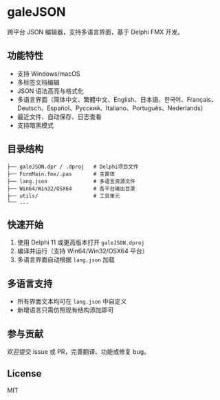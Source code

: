 # galeJSON

跨平台 JSON 编辑器，支持多语言界面，基于 Delphi FMX 开发。

## 功能特性
- 支持 Windows/macOS
- 多标签文档编辑
- JSON 语法高亮与格式化
- 多语言界面（简体中文、繁體中文、English、日本語、한국어、Français、Deutsch、Español、Русский、Italiano、Português、Nederlands）
- 最近文件、自动保存、日志查看
- 支持暗黑模式

## 目录结构
```
├── galeJSON.dpr / .dproj   # Delphi项目文件
├── FormMain.fmx/.pas       # 主窗体
├── lang.json               # 多语言资源文件
├── Win64/Win32/OSX64       # 各平台输出目录
├── utils/                  # 工具单元
└── ...
```

## 快速开始
1. 使用 Delphi 11 或更高版本打开 `galeJSON.dproj`
2. 编译并运行（支持 Win64/Win32/OSX64 平台）
3. 多语言界面自动根据 `lang.json` 加载

## 多语言支持
- 所有界面文本均可在 `lang.json` 中自定义
- 新增语言只需仿照现有结构添加即可

## 参与贡献
欢迎提交 issue 或 PR，完善翻译、功能或修复 bug。

## License
MIT
